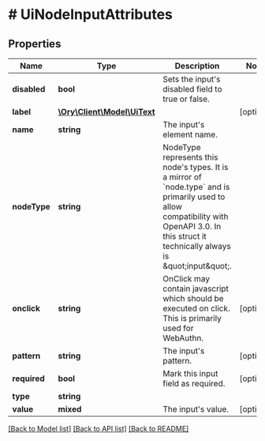 # # UiNodeInputAttributes

## Properties

Name | Type | Description | Notes
------------ | ------------- | ------------- | -------------
**disabled** | **bool** | Sets the input&#39;s disabled field to true or false. |
**label** | [**\Ory\Client\Model\UiText**](UiText.md) |  | [optional]
**name** | **string** | The input&#39;s element name. |
**nodeType** | **string** | NodeType represents this node&#39;s types. It is a mirror of &#x60;node.type&#x60; and is primarily used to allow compatibility with OpenAPI 3.0.  In this struct it technically always is \&quot;input\&quot;. |
**onclick** | **string** | OnClick may contain javascript which should be executed on click. This is primarily used for WebAuthn. | [optional]
**pattern** | **string** | The input&#39;s pattern. | [optional]
**required** | **bool** | Mark this input field as required. | [optional]
**type** | **string** |  |
**value** | **mixed** | The input&#39;s value. | [optional]

[[Back to Model list]](../../README.md#models) [[Back to API list]](../../README.md#endpoints) [[Back to README]](../../README.md)
